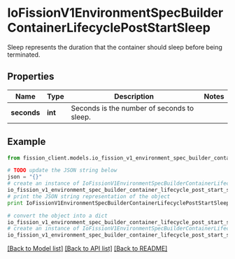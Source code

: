 # IoFissionV1EnvironmentSpecBuilderContainerLifecyclePostStartSleep

Sleep represents the duration that the container should sleep before being terminated.

## Properties

Name | Type | Description | Notes
------------ | ------------- | ------------- | -------------
**seconds** | **int** | Seconds is the number of seconds to sleep. | 

## Example

```python
from fission_client.models.io_fission_v1_environment_spec_builder_container_lifecycle_post_start_sleep import IoFissionV1EnvironmentSpecBuilderContainerLifecyclePostStartSleep

# TODO update the JSON string below
json = "{}"
# create an instance of IoFissionV1EnvironmentSpecBuilderContainerLifecyclePostStartSleep from a JSON string
io_fission_v1_environment_spec_builder_container_lifecycle_post_start_sleep_instance = IoFissionV1EnvironmentSpecBuilderContainerLifecyclePostStartSleep.from_json(json)
# print the JSON string representation of the object
print IoFissionV1EnvironmentSpecBuilderContainerLifecyclePostStartSleep.to_json()

# convert the object into a dict
io_fission_v1_environment_spec_builder_container_lifecycle_post_start_sleep_dict = io_fission_v1_environment_spec_builder_container_lifecycle_post_start_sleep_instance.to_dict()
# create an instance of IoFissionV1EnvironmentSpecBuilderContainerLifecyclePostStartSleep from a dict
io_fission_v1_environment_spec_builder_container_lifecycle_post_start_sleep_form_dict = io_fission_v1_environment_spec_builder_container_lifecycle_post_start_sleep.from_dict(io_fission_v1_environment_spec_builder_container_lifecycle_post_start_sleep_dict)
```
[[Back to Model list]](../README.md#documentation-for-models) [[Back to API list]](../README.md#documentation-for-api-endpoints) [[Back to README]](../README.md)


